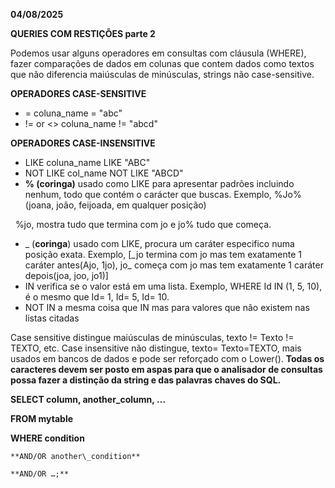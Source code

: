 **04/08/2025**

**QUERIES COM RESTIÇÕES parte 2**



Podemos usar alguns operadores em consultas com cláusula (WHERE), fazer comparações de dados  em colunas que contem dados como textos que não diferencia maiúsculas de minúsculas, strings não case-sensitive.



**OPERADORES CASE-SENSITIVE** 



* =	        coluna\_name = "abc"
* != or <>     coluna\_name != "abcd"



**OPERADORES CASE-INSENSITIVE**



* LIKE		coluna\_name LIKE "ABC"
* NOT LIKE	col\_name NOT LIKE "ABCD"
* **% (coringa)** usado como LIKE para apresentar padrões incluindo nenhum, todo que contém o carácter que buscas. Exemplo, %Jo%(joana, joão, feijoada, em qualquer posição)

&nbsp;  %jo, mostra tudo que termina com jo e jo% tudo que começa.

* \_ (**coringa**) usado com LIKE, procura um caráter especifico numa posição exata. Exemplo, \[\_jo termina com jo mas tem exatamente 1 caráter antes(Ajo, 1jo), jo\_ começa com jo mas tem exatamente 1 caráter depois(joa, joo, jo1)]
* IN verifica se o valor está em uma lista. Exemplo, WHERE Id IN (1, 5, 10), é o mesmo que Id= 1, Id= 5, Id= 10.
* NOT IN a mesma coisa que IN mas para valores que não existem nas listas citadas



Case sensitive distingue maiúsculas de minúsculas, texto != Texto != TEXTO, etc. Case insensitive não distingue, texto= Texto=TEXTO, mais usados em bancos de dados e pode ser reforçado com o Lower(). **Todas os caracteres devem ser posto em aspas para que o analisador de consultas possa fazer a distinção da string e das palavras chaves do SQL.**



**SELECT column, another\_column, …**

**FROM mytable**

**WHERE condition**

    **AND/OR another\_condition**

    **AND/OR …;**

